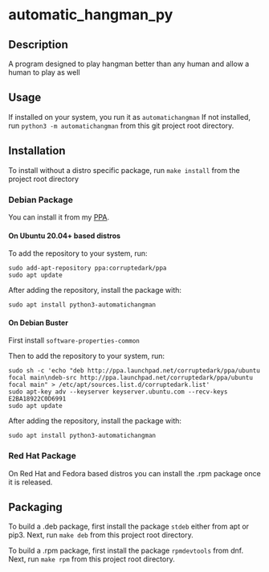 # automatic_hangman_py
## Description
A program designed to play hangman better than any human and allow a human to play as well

## Usage
If installed on your system, you run it as `automatichangman`
If not installed, run `python3 -m automatichangman` from this git project root directory. 

## Installation
To install without a distro specific package, run `make install` from the project root directory

### Debian Package
You can install it from my [PPA](https://launchpad.net/~corruptedark/+archive/ubuntu/ppa).

#### On Ubuntu 20.04+ based distros 
To add the repository to your system, run:
```
sudo add-apt-repository ppa:corruptedark/ppa
sudo apt update
```
After adding the repository, install the package with: 

`sudo apt install python3-automatichangman`

#### On Debian Buster
First install `software-properties-common`
	
Then to add the repository to your system, run:
```
sudo sh -c 'echo "deb http://ppa.launchpad.net/corruptedark/ppa/ubuntu focal main\ndeb-src http://ppa.launchpad.net/corruptedark/ppa/ubuntu focal main" > /etc/apt/sources.list.d/corruptedark.list'
sudo apt-key adv --keyserver keyserver.ubuntu.com --recv-keys E2BA18922C0D6991
sudo apt update
```
After adding the repository, install the package with: 

`sudo apt install python3-automatichangman`

### Red Hat Package
On Red Hat and Fedora based distros you can install the .rpm package once it is released.

## Packaging
To build a .deb package, first install the package `stdeb` either from apt or pip3. 
Next, run `make deb` from this project root directory.

To build a .rpm package, first install the package `rpmdevtools` from dnf.
Next, run `make rpm` from this project root directory.
